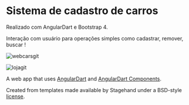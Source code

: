 # Sistema de cadastro de carros

Realizado com AngularDart e Bootstrap 4.

Interação com usuário para operações simples como cadastrar, remover, buscar ! 

![webcarsgit](https://user-images.githubusercontent.com/60610011/97864459-61470700-1ce7-11eb-9215-6e846614e914.png)



![lojagit](https://user-images.githubusercontent.com/60610011/97864473-65732480-1ce7-11eb-92c3-93aaf6384eff.png)



A web app that uses [AngularDart](https://angulardart.dev) and
[AngularDart Components](https://angulardart.dev/components).

Created from templates made available by Stagehand under a BSD-style
[license](https://github.com/dart-lang/stagehand/blob/master/LICENSE).
